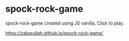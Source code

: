 # spock-rock-game
spock-rock-game created using JS vanilla, Click to play.

https://zabarullah.github.io/spock-rock-game/

